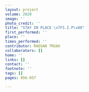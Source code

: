 ```yaml
---
layout: project
volume: 2020
image: ''
photo_credit: ''
title: "STAY IN PLACE \x7FS.I.P\x80"
first_performed: ''
place: ''
times_performed: ''
contributor: RAEGAN TRUAX
collaborators: []
home: ''
links: []
contact: ''
footnote: ''
tags: []
pages: 056-057

---
```




